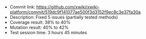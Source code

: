 * Commit link: https://github.com/xwiki/xwiki-platform/commit/519dc9f141077ae500f3d3152f9ec8c3e37fa30a
* Description: Fixed 5 issues (partially tested methods)
* Coverage result: 38% to 40%
* Mutation result: 40% to 42%
* Test session time: 3 hours 45 minutes
